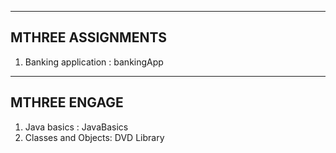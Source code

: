 ----------------------------
MTHREE ASSIGNMENTS
----------------------------
1) Banking application :  bankingApp

----------------------------
MTHREE ENGAGE 
----------------------------
1) Java basics :  JavaBasics
2) Classes and Objects: DVD Library
